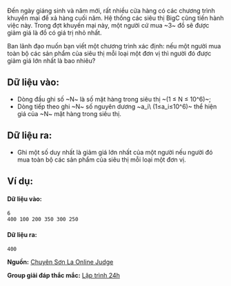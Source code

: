 Đến ngày giáng sinh và năm mới, rất nhiều cửa hàng có các chương trình khuyến mại để xả hàng cuối năm. Hệ thống các siêu thị BigC cũng tiến hành việc này. Trong đợt khuyến mại này, một người cứ mua ~3~ đồ sẽ được giảm giá là đồ có giá trị nhỏ nhất.

Ban lãnh đạo muốn bạn viết một chương trình xác định: nếu một người mua toàn bộ các sản phẩm của siêu thị mỗi loại một đơn vị thì người đó được giảm giá lớn nhất là bao nhiêu?

## Dữ liệu vào:
- Dòng đầu ghi số ~N~ là số mặt hàng trong siêu thị ~(1 ≤ N ≤ 10^6)~;
- Dòng tiếp theo ghi ~N~ số nguyên dương ~a_i\ (1≤a_i≤10^6)~ thể hiện giá của ~N~ mặt hàng trong siêu thị.

## Dữ liệu ra:
- Ghi một số duy nhất là giảm giá lớn nhất của một người nếu người đó mua toàn bộ các sản phẩm của siêu thị mỗi loại một đơn vị.

## Ví dụ:
#### Dữ liệu vào:
```
6
400 100 200 350 300 250
```

#### Dữ liệu ra:
```
400
```
**Nguồn:** [Chuyên Sơn La Online Judge](http://csloj.ddns.net/)

**Group giải đáp thắc mắc:** [Lập trình 24h](https://www.facebook.com/groups/1386904321519984)